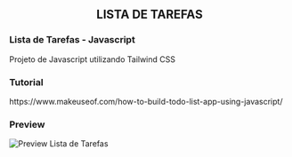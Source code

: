 <h2 align="center">
    LISTA DE TAREFAS
</h2>

<h3>Lista de Tarefas - Javascript</h3>
<p>Projeto de Javascript utilizando Tailwind CSS</p>

<h3>Tutorial</h3>
<p>https://www.makeuseof.com/how-to-build-todo-list-app-using-javascript/</p>

<h3>Preview</h3>
<img alt="Preview Lista de Tarefas" src="Preview_ListaDeTarefas">